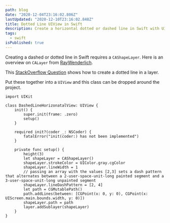 ```yaml
---
path: blog
date: "2020-12-04T23:16:02.806Z"
lastUpdated: "2020-12-10T23:16:02.848Z"
title: Dotted Line UIView in Swift
description: Create a horizontal dotted or dashed line in Swift with UIView and CALayer
tags:
  - swift
isPublished: true
---
```


Creating a dashed or dotted line in Swift requires a `CAShapeLayer`. Here is an overview on `CALayer` from [RayWenderlich](https://www.raywenderlich.com/10317653-calayer-tutorial-for-ios-getting-started).

This [StackOverflow Question](https://stackoverflow.com/q/58992662/2228688) shows how to create a dotted line in a layer.

Put these together into a `UIView` and this class can be dropped around the project.

```
import UIKit

class DashedLineHorizonatalView: UIView {
    init() {
        super.init(frame: .zero)
        setup()
    }

    required init?(coder _: NSCoder) {
        fatalError("init(coder:) has not been implemented")
    }

    private func setup() {
        height(3)
        let shapeLayer = CAShapeLayer()
        shapeLayer.strokeColor = UIColor.gray.cgColor
        shapeLayer.lineWidth = 1
        // passing an array with the values [2,3] sets a dash pattern that alternates between a 2-user-space-unit-long painted segment and a 3-user-space-unit-long unpainted segment
        shapeLayer.lineDashPattern = [2, 4]
        let path = CGMutablePath()
        path.addLines(between: [CGPoint(x: 0, y: 0), CGPoint(x: UIScreen.main.bounds.width, y: 0)])
        shapeLayer.path = path
        layer.addSublayer(shapeLayer)
    }
}

```

